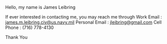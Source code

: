Hello, my name is James Leibring

If ever interested in contacting me, you may reach me through
Work Email : james.m.leibring.civ@us.navy.mil
Personal Email : jleibring@gmail.com
Cell Phone : (716) 778-4130

Thank You
